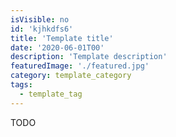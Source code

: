 ```yaml
---
isVisible: no
id: 'kjhkdfs6'
title: 'Template title'
date: '2020-06-01T00'
description: 'Template description'
featuredImage: './featured.jpg'
category: template_category
tags:
  - template_tag
---
```


TODO
